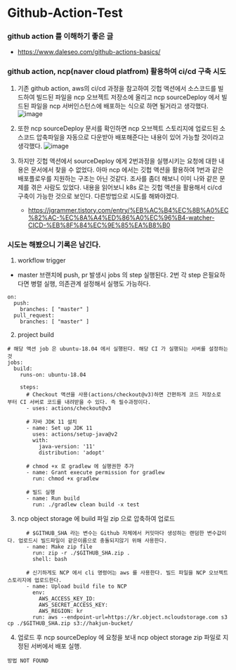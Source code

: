 # Github-Action-Test

### github action 를 이해하기 좋은 글
- https://www.daleseo.com/github-actions-basics/

### github action, ncp(naver cloud platfrom) 활용하여 ci/cd 구축 시도
1. 기존 github action, aws의 ci/cd 과정을 참고하여 
깃헙 액션에서 소스코드를 빌드하여 빌드된 파일을 ncp 오브젝트 저장소에 올리고 ncp sourceDeploy 에서 빌드된 파일을 ncp 서버인스턴스에 배포하는 식으로 하면 될거라고 생각했다.
![image](https://user-images.githubusercontent.com/49400477/175364751-cfc8c7d8-1e47-4352-b573-7b9d1b30d5af.png)

2. 또한 ncp sourceDeploy 문서를 확인하면 ncp 오브젝트 스토리지에 업로드된 소스코드 압축파일을 자동으로 다운받아 배포해준다는 내용이 있어 가능할 것이라고 생각했다. 
![image](https://user-images.githubusercontent.com/49400477/175365811-c3364d56-8f17-4497-88b8-ebb1a6670e0a.png)

3. 하지만 깃헙 액션에서 sourceDeploy 에게 2번과정을 실행시키는 요청에 대한 내용은 문서에서 찾을 수 없었다. 아마 ncp 에서는 깃헙 액션을 활용하여 1번과 같은 배포플로우를 지원하는 구조는 아닌 것같다.
조사를 좀더 해보니 이미 나와 같은 문제를 겪은 사람도 있었다. 내용을 읽어보니 k8s 로는 깃헙 액션을 활용해서 ci/cd 구축이 가능한 것으로 보인다. 다른방법으로 시도를 해봐야겠다.
    - https://jgrammer.tistory.com/entry/%EB%AC%B4%EC%8B%A0%EC%82%AC-%EC%8A%A4%ED%86%A0%EC%96%B4-watcher-CICD-%EB%8F%84%EC%9E%85%EA%B8%B0


### 시도는 해봤으니 기록은 남긴다.
1. workflow trigger
  - master 브랜치에 push, pr 발생시 jobs 의 step 실행된다. 2번 각 step 은필요하다면 병렬 실행, 의존관계 설정해서 실행도 가능하다.
```
on:
  push:
    branches: [ "master" ]
  pull_request:
    branches: [ "master" ]
```

2. project build
```
# 해당 액션 job 은 ubuntu-18.04 에서 실행된다. 해당 CI 가 실행되는 서버를 설정하는 것
jobs:
  build:
    runs-on: ubuntu-18.04

    steps:
      # Checkout 액션을 사용(actions/checkout@v3)하면 간편하게 코드 저장소로 부터 CI 서버로 코드를 내려받을 수 있다. 즉 필수과정이다.
      - uses: actions/checkout@v3

      # 자바 JDK 11 설치
      - name: Set up JDK 11
        uses: actions/setup-java@v2
        with:
          java-version: '11'
          distribution: 'adopt'
      
      # chmod +x 로 gradlew 에 실행권한 추가
      - name: Grant execute permission for gradlew
        run: chmod +x gradlew
      
      # 빌드 실행
      - name: Run build
        run: ./gradlew clean build -x test
```
3. ncp object storage 에 build 파일 zip 으로 압축하여 업로드 
```
      # $GITHUB_SHA 라는 변수는 Github 자체에서 커밋마다 생성하는 랜덤한 변수값이다. 업로드시 빌드파일이 같은이름으로 충돌되지않기 위해 사용한다. 
      - name: Make zip file
        run: zip -r ./$GITHUB_SHA.zip .
        shell: bash

      # 신기하게도 NCP 에서 cli 명령어는 aws 를 사용한다. 빌드 파일을 NCP 오브젝트 스토리지에 업로드한다. 
      - name: Upload build file to NCP
        env:
          AWS_ACCESS_KEY_ID:
          AWS_SECRET_ACCESS_KEY:
          AWS_REGION: kr
        run: aws --endpoint-url=https://kr.object.ncloudstorage.com s3 cp ./$GITHUB_SHA.zip s3://hakjun-bucket/

```

4. 업로드 후 ncp sourceDeploy 에 요청을 보내 ncp object storage zip 파일로 지정된 서버에서 배포 실행. 
```
방법 NOT FOUND
```
